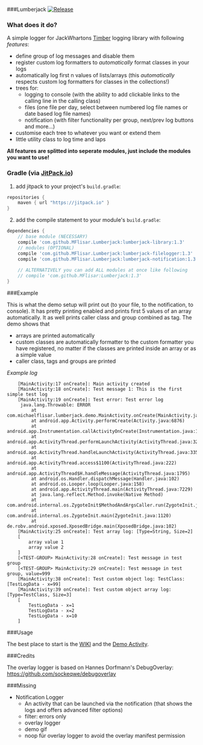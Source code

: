 ###Lumberjack [![Release](https://jitpack.io/v/MFlisar/Lumberjack.svg)](https://jitpack.io/#MFlisar/Lumberjack)

### What does it do?

A simple logger for JackWhartons [Timber](https://github.com/JakeWharton/timber) logging library with following *features*:

* define group of log messages and disable them
* register custom log formatters to *automatically* format classes in your logs
* automatically log first n values of lists/arrays (this *automatically* respects custom log formatters for classes in the collections!)
* trees for:
  * logging to console (with the ability to add clickable links to the calling line in the calling class)
  * files (one file per day, select between numbered log file names or date based log file names)
  * notification (with filter functionality per group, next/prev log buttons and more...)
* customise each tree to whatever you want or extend them
* little utility class to log time and laps

**All features are splitted into seperate modules, just include the modules you want to use!**

### Gradle (via [JitPack.io](https://jitpack.io/))

1) add jitpack to your project's `build.gradle`:

```groovy
repositories {
    maven { url "https://jitpack.io" }
}
```

2) add the compile statement to your module's `build.gradle`:

```groovy
dependencies {
    // base module (NECESSARY)
	compile 'com.github.MFlisar.Lumberjack:lumberjack-library:1.3'
    // modules (OPTIONAL)
    compile 'com.github.MFlisar.Lumberjack:lumberjack-filelogger:1.3'
    compile 'com.github.MFlisar.Lumberjack:lumberjack-notification:1.3'
    
    // ALTERNATIVELY you can add ALL modules at once like following
    // compile 'com.github.MFlisar:Lumberjack:1.3'
}
```

###Example

This is what the demo setup will print out (to your file, to the notification, to console). It has pretty printing enabled and prints first 5 values of an array automatically. It as well prints caller class and group combined as tag. The demo shows that

* arrays are printed automatically
* custom classes are automatically formatter to the custom formatter you have registered, no matter if the classes are printed inside an array or as a simple value
* caller class, tags and groups are printed

*Example log*

		[MainActivity:17 onCreate]: Main activity created
		[MainActivity:18 onCreate]: Test message 1: This is the first simple test log
		[MainActivity:19 onCreate]: Test error: Test error log
		 java.lang.Throwable: ERROR
			 at com.michaelflisar.lumberjack.demo.MainActivity.onCreate(MainActivity.java:19)
			 at android.app.Activity.performCreate(Activity.java:6876)
			 at android.app.Instrumentation.callActivityOnCreate(Instrumentation.java:1135)
			 at android.app.ActivityThread.performLaunchActivity(ActivityThread.java:3207)
			 at android.app.ActivityThread.handleLaunchActivity(ActivityThread.java:3350)
			 at android.app.ActivityThread.access$1100(ActivityThread.java:222)
			 at android.app.ActivityThread$H.handleMessage(ActivityThread.java:1795)
			 at android.os.Handler.dispatchMessage(Handler.java:102)
			 at android.os.Looper.loop(Looper.java:158)
			 at android.app.ActivityThread.main(ActivityThread.java:7229)
			 at java.lang.reflect.Method.invoke(Native Method)
			 at com.android.internal.os.ZygoteInit$MethodAndArgsCaller.run(ZygoteInit.java:1230)
			 at com.android.internal.os.ZygoteInit.main(ZygoteInit.java:1120)
			 at de.robv.android.xposed.XposedBridge.main(XposedBridge.java:102)
		[MainActivity:25 onCreate]: Test array log: [Type=String, Size=2] 
		[
			array value 1
			array value 2
		]
		[<TEST-GROUP> MainActivity:28 onCreate]: Test message in test group
		[<TEST-GROUP> MainActivity:29 onCreate]: Test message in test group, value=999
		[MainActivity:38 onCreate]: Test custom object log: TestClass: [TestLogData - x=99]
		[MainActivity:39 onCreate]: Test custom object array log: [Type=TestClass, Size=3] 
		[
			TestLogData - x=1
			TestLogData - x=2
			TestLogData - x=10
		]

###Usage

The best place to start is the [WIKI](https://github.com/MFlisar/Lumberjack/wiki) and the [Demo Activity](https://github.com/MFlisar/Lumberjack/blob/master/demo/app/src/main/java/com/michaelflisar/lumberjack/demo/MainActivity.java).

###Credits

The overlay logger is based on Hannes Dorfmann's DebugOverlay: https://github.com/sockeqwe/debugoverlay

###Missing

* Notification Logger
  * An activity that can be launched via the notification (that shows the logs and offers advanced filter options)
  * filter: errors only
  * overlay logger
  * demo gif
  * noop für overlay logger to avoid the overlay manifest permission